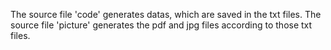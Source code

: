The source file 'code' generates datas, which are saved in the txt files. The source file 'picture' generates the pdf and jpg files according to those txt files.
